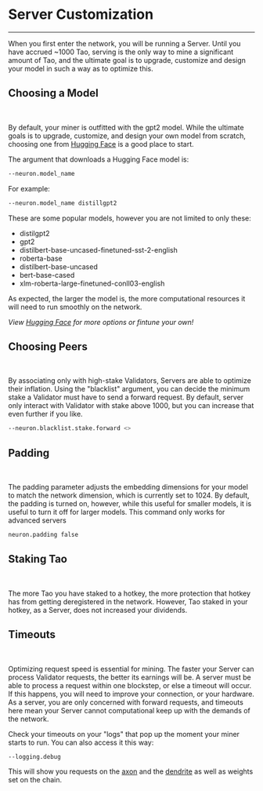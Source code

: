 # Server Customization
---
When you first enter the network, you will be running a Server. Until you have accrued ~1000 Tao, serving is the only way to mine a significant amount of Tao, and the ultimate goal is to upgrade, customize and design your model in such a way as to optimize this. 
​


## Choosing a Model 
​

By default, your miner is outfitted with the gpt2 model. While the ultimate goals is to upgrade, customize, and design your own model from scratch, choosing one from [Hugging Face](https://huggingface.co/models) is a good place to start. 
​

The argument that downloads a Hugging Face model is:
​

```bash
--neuron.model_name 
```


For example: 
​

```bash
--neuron.model_name distillgpt2
```


These are some popular models, however you are not limited to only these:
​

- distilgpt2
- gpt2
- distilbert-base-uncased-finetuned-sst-2-english
- roberta-base
- distilbert-base-uncased
- bert-base-cased
- xlm-roberta-large-finetuned-conll03-english

As expected, the larger the model is, the more computational resources it will need to run smoothly on the network. 

​*View [Hugging Face](https://huggingface.co/models) for more options or fintune your own!*



## Choosing Peers 
​

By associating only with high-stake Validators, Servers are able to optimize their inflation. Using the "blacklist" argument, you can decide the minimum stake a Validator must have to send a forward request. By default, server only interact with Validator with stake above 1000, but you can increase that even further if you like. 
​

```bash
--neuron.blacklist.stake.forward <>
```



## Padding 
​

The padding parameter adjusts the embedding dimensions for your model to match the network dimension, which is currently set to 1024. By default, the padding is turned on, however, while this useful for smaller models, it is useful to turn it off for larger models. This command only works for advanced servers
​

```bash
neuron.padding false
```



## Staking Tao
​

The more Tao you have staked to a hotkey, the more protection that hotkey has from getting deregistered in the network. However, Tao staked in your hotkey, as a Server, does not increased your dividends. 
​


## Timeouts 
​

Optimizing request speed is essential for mining. The faster your Server can process Validator requests, the better its earnings will be. A server must be able to process a request within one blockstep, or else a timeout will occur. If this happens, you will need to improve your connection, or your hardware. As a server, you are only concerned with forward requests, and timeouts here mean your Server cannot computational keep up with the demands of the network. 
​

Check your timeouts on your "logs" that pop up the moment your miner starts to run. You can also access it this way: 
​

```bash
--logging.debug
```


This will show you requests on the [axon](src/../../nested/Glossary.md#axon) and the [dendrite](src/../../nested/Glossary.md#dendrite) as well as weights set on the chain. 
